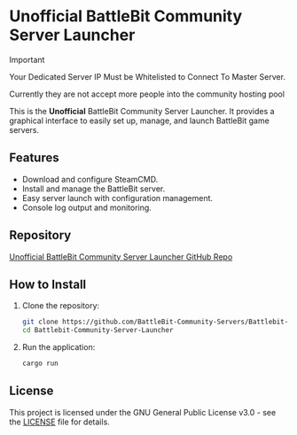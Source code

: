 # Unofficial BattleBit Community Server Launcher
>[!IMPORTANT]
>Your Dedicated Server IP Must be Whitelisted to Connect To Master Server.
>
>Currently they are not accept more people into the community hosting pool

This is the **Unofficial** BattleBit Community Server Launcher. It provides a graphical interface to easily set up, manage, and launch BattleBit game servers.

## Features
- Download and configure SteamCMD.
- Install and manage the BattleBit server.
- Easy server launch with configuration management.
- Console log output and monitoring.

## Repository
[Unofficial BattleBit Community Server Launcher GitHub Repo](https://github.com/BattleBit-Community-Servers/Battlebit-Community-Server-Launcher)

## How to Install

1. Clone the repository:
    ```bash
    git clone https://github.com/BattleBit-Community-Servers/Battlebit-Community-Server-Launcher.git
    cd Battlebit-Community-Server-Launcher
    ```

2. Run the application:
    ```bash
    cargo run
    ```

## License

This project is licensed under the GNU General Public License v3.0 - see the [LICENSE](./LICENSE) file for details.

